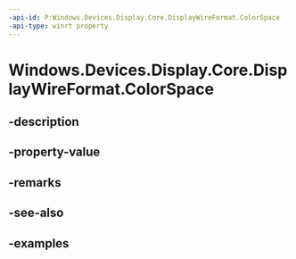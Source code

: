 ```yaml
---
-api-id: P:Windows.Devices.Display.Core.DisplayWireFormat.ColorSpace
-api-type: winrt property
---
```


<!-- Property syntax.
public DisplayWireFormatColorSpace ColorSpace { get; }
-->

# Windows.Devices.Display.Core.DisplayWireFormat.ColorSpace

## -description

## -property-value

## -remarks

## -see-also

## -examples

